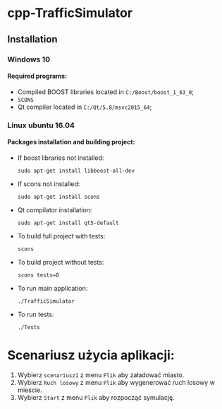 #	cpp-TrafficSimulator
##	Installation
###	Windows 10
####	Required programs:
- Compiled BOOST libraries located in `C:/Boost/boost_1_63_0`;
- `SCONS`
- Qt compiler located in `C:/Qt/5.8/msvc2015_64`;
###	Linux ubuntu 16.04
####	Packages installation and building project:
- If boost libraries not installed:
	```
	sudo apt-get install libboost-all-dev
	```
- If scons not installed:
	```
	sudo apt-get install scons
	```
- Qt compilator installation:
	```
	sudo apt-get install qt5-default
	```
- To build full project with tests:
	```
	scons
	```
- To build project without tests:
	```
	scons tests=0
	```
- To run main application:
	```
	./TrafficSimulator
	```
- To run tests:
	```
	./Tests
	```

#	Scenariusz użycia aplikacji:
1. Wybierz `scenariusz1` z menu `Plik` aby załadować miasto.
2. Wybierz `Ruch losowy` z menu `Plik` aby wygenerować ruch losowy w mieście.
3. Wybierz `Start` z menu `Plik` aby rozpocząć symulację.